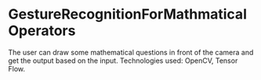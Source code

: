 # GestureRecognitionForMathmaticalOperators
The user can draw some mathematical questions in front of the camera and get the output based on the input. Technologies used: OpenCV, Tensor Flow.
